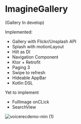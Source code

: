 # ImagineGallery

(Gallery In develop)

Implemented:

- Gallery with Flickr/Unsplash API
- Splash with motionLayout
- Hilt as DI
- Navigation Component
- Ktor + Retrofit
- Paging 3
- Swipe to refresh
- Hideable AppBar
- Kotlin DSL

Yet to implement

- FullImage onCLick
- SearchView

![voicerecdemo-min (1)](https://user-images.githubusercontent.com/52634082/118415795-2588f300-b6b5-11eb-98c7-806c8c06b015.gif)
